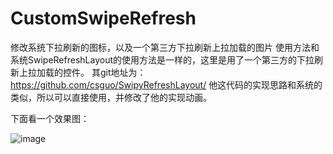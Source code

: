 # CustomSwipeRefresh
修改系统下拉刷新的图标，以及一个第三方下拉刷新上拉加载的图片
使用方法和系统SwipeRefreshLayout的使用方法是一样的，这里是用了一个第三方的下拉刷新上拉加载的控件。
其git地址为：https://github.com/csguo/SwipyRefreshLayout/
他这代码的实现思路和系统的类似，所以可以直接使用，并修改了他的实现动画。

下面看一个效果图：

![image](https://github.com/panyiyiyi/CustomSwipeRefresh/blob/swipe/test.gif)
